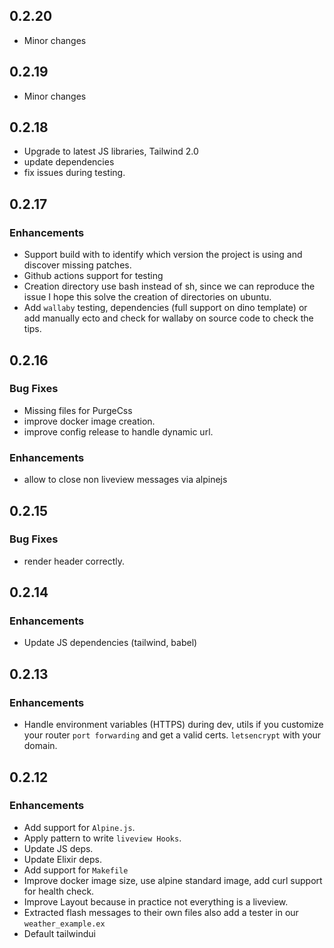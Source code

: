 ## 0.2.20
- Minor changes
## 0.2.19
- Minor changes
## 0.2.18

- Upgrade to latest JS libraries, Tailwind 2.0
- update dependencies
- fix issues during testing.

## 0.2.17

### Enhancements

- Support build with to identify which version the project is using and discover missing patches.
- Github actions support for testing
- Creation directory use bash instead of sh, since we can reproduce the issue I hope this solve the creation of directories on ubuntu.
- Add `wallaby` testing, dependencies (full support on dino template) or add manually ecto and check for wallaby on source code to check the tips.

## 0.2.16

### Bug Fixes

- Missing files for PurgeCss
- improve docker image creation.
- improve config release to handle dynamic url.

### Enhancements

- allow to close non liveview messages via alpinejs

## 0.2.15

### Bug Fixes

- render header correctly.

## 0.2.14

### Enhancements

- Update JS dependencies (tailwind, babel)

## 0.2.13

### Enhancements

- Handle environment variables (HTTPS) during dev, utils if you customize your router `port forwarding` and get a valid certs. `letsencrypt` with your domain.


## 0.2.12

### Enhancements

- Add support for `Alpine.js`.
- Apply pattern to write `liveview Hooks`.
- Update JS deps.
- Update Elixir deps.
- Add support for `Makefile`
- Improve docker image size, use alpine standard image, add curl support for health check.
- Improve Layout because in practice not everything is a liveview.
- Extracted flash messages to their own files also add a tester in our `weather_example.ex`
- Default tailwindui
